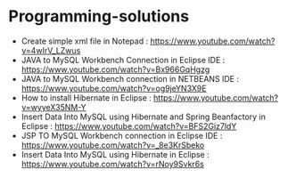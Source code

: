 # Programming-solutions
- Create simple xml file in Notepad : https://www.youtube.com/watch?v=4wIrV_LZwus
- JAVA to MySQL Workbench Connection in Eclipse IDE : https://www.youtube.com/watch?v=Bx966GqHgzg
- JAVA to MySQL Workbench connection in NETBEANS IDE : https://www.youtube.com/watch?v=og9jeYN3X9E
- How to install Hibernate in Eclipse : https://www.youtube.com/watch?v=wyyeX35NM-Y
- Insert Data Into MySQL using Hibernate and Spring Beanfactory in Eclipse : https://www.youtube.com/watch?v=BFS2Giz7ldY
- JSP TO MySQL Workbench connection in Eclipse IDE : https://www.youtube.com/watch?v=_8e3KrSbeko
- Insert Data Into MySQL using Hibernate in Eclipse : https://www.youtube.com/watch?v=rNoy9Svkr6s
